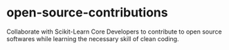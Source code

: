 # open-source-contributions

Collaborate with Scikit-Learn Core Developers to contribute to open source softwares while learning the necessary skill of clean coding.